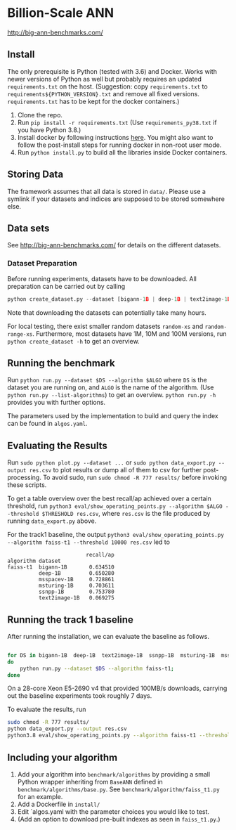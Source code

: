 # Billion-Scale ANN

<http://big-ann-benchmarks.com/>

## Install

The only prerequisite is Python (tested with 3.6) and Docker. Works with newer versions of Python as well but probably requires an updated `requirements.txt` on the host. (Suggestion: copy `requirements.txt` to `requirements${PYTHON_VERSION}.txt` and remove all fixed versions. `requirements.txt` has to be kept for the docker containers.)

1. Clone the repo.
2. Run `pip install -r requirements.txt` (Use `requirements_py38.txt` if you have Python 3.8.)
3. Install docker by following instructions [here](https://docs.docker.com/engine/install/ubuntu/).
You might also want to follow the post-install steps for running docker in non-root user mode.
3. Run `python install.py` to build all the libraries inside Docker containers.

## Storing Data

The framework assumes that all data is stored in `data/`.
Please use a symlink if your datasets and indices are supposed to be stored somewhere else.

## Data sets

See <http://big-ann-benchmarks.com/> for details on the different datasets.

### Dataset Preparation

Before running experiments, datasets have to be downloaded. All preparation can be carried out by calling

```python
python create_dataset.py --dataset [bigann-1B | deep-1B | text2image-1B | ssnpp-1B | msturing-1B | msspacev-1B]
```

Note that downloading the datasets can potentially take many hours.

For local testing, there exist smaller random datasets `random-xs` and `random-range-xs`. 
Furthermore, most datasets have 1M, 10M and 100M versions, run `python create_dataset -h` to get an overview.


## Running the benchmark

Run `python run.py --dataset $DS --algorithm $ALGO` where `DS` is the dataset you are running on,
and `ALGO` is the name of the algorithm. (Use `python run.py --list-algorithms`) to get an overview.
`python run.py -h` provides you with further options.

The parameters used by the implementation to build and query the index can be found in `algos.yaml`.


## Evaluating the Results
Run `sudo python plot.py --dataset ...` or `sudo python data_export.py --output res.csv` to plot results or dump all of them to csv for further post-processing.
To avoid sudo, run `sudo chmod -R 777 results/` before invoking these scripts.

To get a table overview over the best recall/ap achieved over a certain threshold, run `python3 eval/show_operating_points.py --algorithm $ALGO --threshold $THRESHOLD res.csv`, where `res.csv` is the file produced by running `data_export.py` above.

For the track1 baseline, the output `python3 eval/show_operating_points.py --algorithm faiss-t1 --threshold 10000 res.csv` led to

```
                         recall/ap
algorithm dataset
faiss-t1  bigann-1B       0.634510
          deep-1B         0.650280
          msspacev-1B     0.728861
          msturing-1B     0.703611
          ssnpp-1B        0.753780
          text2image-1B   0.069275
```

## Running the track 1 baseline
After running the installation, we can evaluate the baseline as follows.

```bash

for DS in bigann-1B  deep-1B  text2image-1B  ssnpp-1B  msturing-1B  msspacev-1B;
do
    python run.py --dataset $DS --algorithm faiss-t1;
done
```

On a 28-core Xeon E5-2690 v4 that provided 100MB/s downloads, carrying out the baseline experiments took roughly 7 days.

To evaluate the results, run
```bash
sudo chmod -R 777 results/
python data_export.py --output res.csv
python3.8 eval/show_operating_points.py --algorithm faiss-t1 --threshold 10000
```

## Including your algorithm

1. Add your algorithm into `benchmark/algorithms` by providing a small Python wrapper inheriting from `BaseANN`  defined in `benchmark/algorithms/base.py`. See `benchmark/algorithm/faiss_t1.py` for an example.
2. Add a Dockerfile in `install/` 
3. Edit `algos.yaml with the parameter choices you would like to test.
4. (Add an option to download pre-built indexes as seen in `faiss_t1.py`.)

